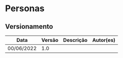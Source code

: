 # Personas







## Versionamento

| Data | Versão | Descrição | Autor(es) |
|------|------|------|------|
|00/06/2022|1.0|||